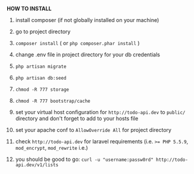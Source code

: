 **HOW TO INSTALL**

1) install composer (if not globally installed on your machine)

2) go to project directory

3) ```composer install``` ( or ```php composer.phar install``` )

4) change .env file in project directory for your db credentials

5) ```php artisan migrate```

6) ```php artisan db:seed```

7) ```chmod -R 777 storage```

8) ```chmod -R 777 bootstrap/cache```

9) set your virtual host configuration for ```http://todo-api.dev``` to ```public/``` directory and don't forget to add to your hosts file

10) set your apache conf to ```AllowOverride All``` for project directory

11) check ```http://todo-api.dev``` for laravel requirements (i.e. ```>= PHP 5.5.9```, ```mod_encrypt```, ```mod_rewrite``` i.e.)

12) you should be good to go: ```curl -u "username:passw0rd" http://todo-api.dev/v1/lists```